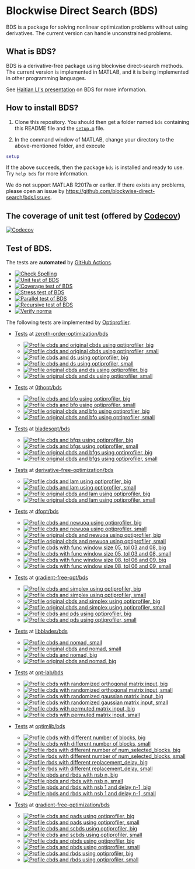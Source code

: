 # Blockwise Direct Search (BDS)

BDS is a package for solving nonlinear optimization problems without using derivatives. The current version can handle unconstrained problems. 

## What is BDS?

BDS is a derivative-free package using blockwise direct-search methods. The current version is implemented in MATLAB, and it is being implemented in other programming languages.

See [Haitian LI's presentation](https://lht97.github.io/documents/DFOS2024.pdf) on BDS for more information.

## How to install BDS?

1. Clone this repository. You should then get a folder named `bds` containing this README file and the
[`setup.m`](https://github.com/blockwise-direct-search/bds/blob/main/setup.m) file.

2. In the command window of MATLAB, change your directory to the above-mentioned folder, and execute

```matlab
setup
```

If the above succeeds, then the package `bds` is installed and ready to use. Try `help bds` for more information.

We do not support MATLAB R2017a or earlier. If there exists any problems, please open an issue by
https://github.com/blockwise-direct-search/bds/issues.

## The coverage of unit test (offered by [Codecov](https://about.codecov.io/))

[![Codecov](https://img.shields.io/codecov/c/github/blockwise-direct-search/bds?style=for-the-badge&logo=codecov)](https://app.codecov.io/github/blockwise-direct-search/bds)

## Test of BDS.
The tests are **automated** by [GitHub Actions](https://docs.github.com/en/actions).
- [![Check Spelling](https://github.com/blockwise-direct-search/bds/actions/workflows/spelling.yml/badge.svg)](https://github.com/blockwise-direct-search/bds/actions/workflows/spelling.yml)
- [![Unit test of BDS](https://github.com/blockwise-direct-search/bds/actions/workflows/unit_test.yml/badge.svg)](https://github.com/blockwise-direct-search/bds/actions/workflows/unit_test.yml)
- [![Coverage test of BDS](https://github.com/blockwise-direct-search/bds/actions/workflows/unit_test_coverage.yml/badge.svg)](https://github.com/blockwise-direct-search/bds/actions/workflows/unit_test_coverage.yml)
- [![Stress test of BDS](https://github.com/blockwise-direct-search/bds/actions/workflows/stress_test.yml/badge.svg)](https://github.com/blockwise-direct-search/bds/actions/workflows/stress_test.yml)
- [![Parallel test of BDS](https://github.com/blockwise-direct-search/bds/actions/workflows/parallel_test.yml/badge.svg)](https://github.com/blockwise-direct-search/bds/actions/workflows/parallel_test.yml)
- [![Recursive test of BDS](https://github.com/blockwise-direct-search/bds/actions/workflows/recursive_test.yml/badge.svg)](https://github.com/blockwise-direct-search/bds/actions/workflows/recursive_test.yml)
- [![Verify norma](https://github.com/zeroth-order-optimization/bds/actions/workflows/verify_norma.yml/badge.svg)](https://github.com/zeroth-order-optimization/bds/actions/workflows/verify_norma.yml)

The following tests are implemented by [Optiprofiler](https://github.com/optiprofiler/optiprofiler).
- [Tests](https://github.com/zeroth-order-optimization/bds/actions) at [zeroth-order-optimization/bds](https://github.com/zeroth-order-optimization/bds)

    - [![Profile cbds and original cbds using optiprofiler, big](https://github.com/zeroth-order-optimization/bds/actions/workflows/profile_cbds_orig_cbds_big.yml/badge.svg)](https://github.com/zeroth-order-optimization/bds/actions/workflows/profile_cbds_orig_cbds_big.yml)
    - [![Profile cbds and original cbds using optiprofiler, small](https://github.com/zeroth-order-optimization/bds/actions/workflows/profile_cbds_orig_cbds_small.yml/badge.svg)](https://github.com/zeroth-order-optimization/bds/actions/workflows/profile_cbds_orig_cbds_small.yml)
    - [![Profile cbds and ds using optiprofiler, big](https://github.com/zeroth-order-optimization/bds/actions/workflows/profile_cbds_ds_big.yml/badge.svg)](https://github.com/zeroth-order-optimization/bds/actions/workflows/profile_cbds_ds_big.yml)
    - [![Profile cbds and ds using optiprofiler, small](https://github.com/zeroth-order-optimization/bds/actions/workflows/profile_cbds_ds_small.yml/badge.svg)](https://github.com/zeroth-order-optimization/bds/actions/workflows/profile_cbds_ds_small.yml)
    - [![Profile original cbds and ds using optiprofiler, big](https://github.com/zeroth-order-optimization/bds/actions/workflows/profile_orig_cbds_ds_big.yml/badge.svg)](https://github.com/zeroth-order-optimization/bds/actions/workflows/profile_orig_cbds_ds_big.yml)
    - [![Profile original cbds and ds using optiprofiler, small](https://github.com/zeroth-order-optimization/bds/actions/workflows/profile_cbds_ds_small.yml/badge.svg)](https://github.com/zeroth-order-optimization/bds/actions/workflows/profile_cbds_ds_small.yml)

- [Tests](https://github.com/0thopt/bds/actions) at [0thopt/bds](https://github.com/0thopt/bds)

    - [![Profile cbds and bfo using optiprofiler, big](https://github.com/0thopt/bds/actions/workflows/profile_cbds_bfo_big.yml/badge.svg)](https://github.com/0thopt/bds/actions/workflows/profile_cbds_bfo_big.yml)
    - [![Profile cbds and bfo using optiprofiler, small](https://github.com/0thopt/bds/actions/workflows/profile_cbds_bfo_small.yml/badge.svg)](https://github.com/0thopt/bds/actions/workflows/profile_cbds_bfo_small.yml)
    - [![Profile original cbds and bfo using optiprofiler, big](https://github.com/0thopt/bds/actions/workflows/profile_orig_cbds_bfo_big.yml/badge.svg)](https://github.com/0thopt/bds/actions/workflows/profile_orig_cbds_bfo_big.yml)   
    - [![Profile original cbds and bfo using optiprofiler, small](https://github.com/0thopt/bds/actions/workflows/profile_orig_cbds_bfo_small.yml/badge.svg)](https://github.com/0thopt/bds/actions/workflows/profile_orig_cbds_bfo_small.yml) 

- [Tests](https://github.com/bladesopt/bds/actions) at [bladesopt/bds](https://github.com/bladesopt/bds)

    - [![Profile cbds and bfgs using optiprofiler, big](https://github.com/bladesopt/bds/actions/workflows/profile_cbds_bfgs_big.yml/badge.svg)](https://github.com/bladesopt/bds/actions/workflows/profile_cbds_bfgs_big.yml)
    - [![Profile cbds and bfgs using optiprofiler, small](https://github.com/bladesopt/bds/actions/workflows/profile_cbds_bfgs_small.yml/badge.svg)](https://github.com/bladesopt/bds/actions/workflows/profile_cbds_bfgs_small.yml)
    - [![Profile original cbds and bfgs using optiprofiler, big](https://github.com/bladesopt/bds/actions/workflows/profile_orig_cbds_bfgs_big.yml/badge.svg)](https://github.com/bladesopt/bds/actions/workflows/profile_orig_cbds_bfgs_big.yml)
    - [![Profile original cbds and bfgs using optiprofiler, small](https://github.com/bladesopt/bds/actions/workflows/profile_orig_cbds_bfgs_small.yml/badge.svg)](https://github.com/bladesopt/bds/actions/workflows/profile_orig_cbds_bfgs_small.yml)

- [Tests](https://github.com/derivative-free-optimization/bds/actions) at [derivative-free-optimization/bds](https://github.com/derivative-free-optimization/bds)

    - [![Profile cbds and lam using optiprofiler, big](https://github.com/derivative-free-optimization/bds/actions/workflows/profile_cbds_lam_big.yml/badge.svg)](https://github.com/derivative-free-optimization/bds/actions/workflows/profile_cbds_lam_big.yml)
    - [![Profile cbds and lam using optiprofiler, small](https://github.com/derivative-free-optimization/bds/actions/workflows/profile_cbds_lam_small.yml/badge.svg)](https://github.com/derivative-free-optimization/bds/actions/workflows/profile_cbds_lam_small.yml)
    - [![Profile original cbds and lam using optiprofiler, big](https://github.com/derivative-free-optimization/bds/actions/workflows/profile_orig_cbds_lam_big.yml/badge.svg)](https://github.com/derivative-free-optimization/bds/actions/workflows/profile_orig_cbds_lam_big.yml)
    - [![Profile original cbds and lam using optiprofiler, small](https://github.com/derivative-free-optimization/bds/actions/workflows/profile_orig_cbds_lam_small.yml/badge.svg)](https://github.com/derivative-free-optimization/bds/actions/workflows/profile_orig_cbds_lam_small.yml)
  
- [Tests](https://github.com/dfopt/bds/actions) at [dfopt/bds](https://github.com/dfopt/bds)

    - [![Profile cbds and newuoa using optiprofiler, big](https://github.com/dfopt/bds/actions/workflows/profile_cbds_newuoa_big.yml/badge.svg)](https://github.com/dfopt/bds/actions/workflows/profile_cbds_newuoa_big.yml)
    - [![Profile cbds and newuoa using optiprofiler, small](https://github.com/dfopt/bds/actions/workflows/profile_cbds_newuoa_small.yml/badge.svg)](https://github.com/dfopt/bds/actions/workflows/profile_cbds_newuoa_small.yml)
    - [![Profile original cbds and newuoa using optiprofiler, big](https://github.com/dfopt/bds/actions/workflows/profile_orig_cbds_newuoa_big.yml/badge.svg)](https://github.com/dfopt/bds/actions/workflows/profile_orig_cbds_newuoa_big.yml)
    - [![Profile original cbds and newuoa using optiprofiler, small](https://github.com/dfopt/bds/actions/workflows/profile_orig_cbds_newuoa_small.yml/badge.svg)](https://github.com/dfopt/bds/actions/workflows/profile_orig_cbds_newuoa_small.yml)
    - [![Profile cbds with func window size 05, tol 03 and 08, big](https://github.com/zeroth-order-optimization/bds/actions/workflows/profile_cbds_func_window_size_05_tol_03_08_big.yml/badge.svg)](https://github.com/zeroth-order-optimization/bds/actions/workflows/profile_cbds_func_window_size_05_tol_03_08_big.yml)
    - [![Profile cbds with func window size 05, tol 03 and 08, small](https://github.com/zeroth-order-optimization/bds/actions/workflows/profile_cbds_func_window_size_05_tol_03_08_small.yml/badge.svg)](https://github.com/zeroth-order-optimization/bds/actions/workflows/profile_cbds_func_window_size_05_tol_03_08_small.yml)
    - [![Profile cbds with func window size 08, tol 06 and 09, big](https://github.com/zeroth-order-optimization/bds/actions/workflows/profile_cbds_func_window_size_08_tol_06_09_big.yml/badge.svg)](https://github.com/zeroth-order-optimization/bds/actions/workflows/profile_cbds_func_window_size_08_tol_06_09_big.yml)
    - [![Profile cbds with func window size 08, tol 06 and 09, small](https://github.com/zeroth-order-optimization/bds/actions/workflows/profile_cbds_func_window_size_08_tol_06_09_small.yml/badge.svg)](https://github.com/zeroth-order-optimization/bds/actions/workflows/profile_cbds_func_window_size_08_tol_06_09_small.yml)

- [Tests](https://github.com/gradient-free-opt/bds/actions) at [gradient-free-opt/bds](https://github.com/gradient-free-opt/bds)

    - [![Profile cbds and simplex using optiprofiler, big](https://github.com/gradient-free-opt/bds/actions/workflows/profile_cbds_simplex_big.yml/badge.svg)](https://github.com/gradient-free-opt/bds/actions/workflows/profile_cbds_simplex_big.yml)
    - [![Profile cbds and simplex using optiprofiler, small](https://github.com/gradient-free-opt/bds/actions/workflows/profile_cbds_simplex_small.yml/badge.svg)](https://github.com/gradient-free-opt/bds/actions/workflows/profile_cbds_simplex_small.yml)
    - [![Profile original cbds and simplex using optiprofiler, big](https://github.com/gradient-free-opt/bds/actions/workflows/profile_orig_cbds_simplex_big.yml/badge.svg)](https://github.com/gradient-free-opt/bds/actions/workflows/profile_orig_cbds_simplex_big.yml)
    - [![Profile original cbds and simplex using optiprofiler, small](https://github.com/gradient-free-opt/bds/actions/workflows/profile_orig_cbds_simplex_small.yml/badge.svg)](https://github.com/gradient-free-opt/bds/actions/workflows/profile_orig_cbds_simplex_small.yml)
    - [![Profile cbds and pds using optiprofiler, big](https://github.com/gradient-free-opt/bds/actions/workflows/profile_cbds_pds_big.yml/badge.svg)](https://github.com/gradient-free-opt/bds/actions/workflows/profile_cbds_pds_big.yml)
    - [![Profile cbds and pds using optiprofiler, small](https://github.com/gradient-free-opt/bds/actions/workflows/profile_cbds_pds_small.yml/badge.svg)](https://github.com/gradient-free-opt/bds/actions/workflows/profile_cbds_pds_small.yml)

- [Tests](https://github.com/libblades/bds/actions) at [libblades/bds](https://github.com/libblades/bds)

    - [![Profile cbds and nomad, small](https://github.com/libblades/bds/actions/workflows/profile_cbds_nomad_small.yml/badge.svg)](https://github.com/libblades/bds/actions/workflows/profile_cbds_nomad_small.yml)
    - [![Profile original cbds and nomad, small](https://github.com/libblades/bds/actions/workflows/profile_orig_cbds_nomad_small.yml/badge.svg)](https://github.com/libblades/bds/actions/workflows/profile_orig_cbds_nomad_small.yml)
    - [![Profile cbds and nomad, big](https://github.com/libblades/bds/actions/workflows/profile_cbds_nomad_big.yml/badge.svg)](https://github.com/libblades/bds/actions/workflows/profile_cbds_nomad_big.yml)
    - [![Profile original cbds and nomad, big](https://github.com/libblades/bds/actions/workflows/profile_orig_cbds_nomad_big.yml/badge.svg)](https://github.com/libblades/bds/actions/workflows/profile_orig_cbds_nomad_big.yml)      

- [Tests](https://github.com/opt-lab/bds/actions) at [opt-lab/bds](https://github.com/opt-lab/bds)

    - [![Profile cbds with randomized orthogonal matrix input, big](https://github.com/opt-lab/bds/actions/workflows/profile_cbds_randomized_orthogonal_big.yml/badge.svg)](https://github.com/opt-lab/bds/actions/workflows/profile_cbds_randomized_orthogonal_big.yml)
    - [![Profile cbds with randomized orthogonal matrix input, small](https://github.com/opt-lab/bds/actions/workflows/profile_cbds_randomized_orthogonal_small.yml/badge.svg)](https://github.com/opt-lab/bds/actions/workflows/profile_cbds_randomized_orthogonal_small.yml)
    - [![Profile cbds with randomized gaussian matrix input, big](https://github.com/opt-lab/bds/actions/workflows/profile_cbds_randomized_gaussian_big.yml/badge.svg)](https://github.com/opt-lab/bds/actions/workflows/profile_cbds_randomized_gaussian_big.yml)
    - [![Profile cbds with randomized gaussian matrix input, small](https://github.com/opt-lab/bds/actions/workflows/profile_cbds_randomized_gaussian_small.yml/badge.svg)](https://github.com/opt-lab/bds/actions/workflows/profile_cbds_randomized_gaussian_small.yml)
    - [![Profile cbds with permuted matrix input, big](https://github.com/opt-lab/bds/actions/workflows/profile_cbds_permuted_big.yml/badge.svg)](https://github.com/opt-lab/bds/actions/workflows/profile_cbds_permuted_big.yml)
    - [![Profile cbds with permuted matrix input, small](https://github.com/opt-lab/bds/actions/workflows/profile_cbds_permuted_small.yml/badge.svg)](https://github.com/opt-lab/bds/actions/workflows/profile_cbds_permuted_small.yml) 


- [Tests](https://github.com/optimlib/bds/actions) at [optimlib/bds](https://github.com/optimlib/bds)
 
    - [![Profile cbds with different number of blocks, big](https://github.com/optimlib/bds/actions/workflows/profile_cbds_block_number_big.yml/badge.svg)](https://github.com/optimlib/bds/actions/workflows/profile_cbds_block_number_big.yml)
    - [![Profile cbds with different number of blocks, small](https://github.com/optimlib/bds/actions/workflows/profile_cbds_block_number_small.yml/badge.svg)](https://github.com/optimlib/bds/actions/workflows/profile_cbds_block_number_small.yml)
    - [![Profile rbds with different number of num_selected_blocks, big](https://github.com/optimlib/bds/actions/workflows/profile_rbds_num_selected_blocks_big.yml/badge.svg)](https://github.com/optimlib/bds/actions/workflows/profile_rbds_num_selected_blocks_big.yml)
    - [![Profile rbds with different number of num_selected_blocks, small](https://github.com/optimlib/bds/actions/workflows/profile_rbds_num_selected_blocks_small.yml/badge.svg)](https://github.com/optimlib/bds/actions/workflows/profile_rbds_num_selected_blocks_small.yml)
    - [![Profile rbds with different replacement_delay, big](https://github.com/optimlib/bds/actions/workflows/profile_rbds_replacement_delay_big.yml/badge.svg)](https://github.com/optimlib/bds/actions/workflows/profile_rbds_replacement_delay_big.yml)
    - [![Profile rbds with different replacement_delay, small](https://github.com/optimlib/bds/actions/workflows/profile_rbds_replacement_delay_small.yml/badge.svg)](https://github.com/optimlib/bds/actions/workflows/profile_rbds_replacement_delay_small.yml)
    - [![Profile pbds and rbds with nsb n, big](https://github.com/optimlib/bds/actions/workflows/profile_pbds_rbds_nsb_n_big.yml/badge.svg)](https://github.com/optimlib/bds/actions/workflows/profile_pbds_rbds_nsb_n_big.yml) 
    - [![Profile pbds and rbds with nsb n, small](https://github.com/optimlib/bds/actions/workflows/profile_pbds_rbds_nsb_n_small.yml/badge.svg)](https://github.com/optimlib/bds/actions/workflows/profile_pbds_rbds_nsb_n_small.yml) 
    - [![Profile pbds and rbds with nsb 1 and delay n-1, big](https://github.com/optimlib/bds/actions/workflows/profile_pbds_rbds_nsb_1_delay_n-1_big.yml/badge.svg)](https://github.com/optimlib/bds/actions/workflows/profile_pbds_rbds_nsb_1_delay_n-1_big.yml)
    - [![Profile pbds and rbds with nsb 1 and delay n-1, small](https://github.com/optimlib/bds/actions/workflows/profile_pbds_rbds_nsb_1_delay_n-1_small.yml/badge.svg)](https://github.com/optimlib/bds/actions/workflows/profile_pbds_rbds_nsb_1_delay_n-1_small.yml)  
   

- [Tests](https://github.com/gradient-free-optimization/bds/actions) at [gradient-free-optimization/bds](https://github.com/gradient-free-optimization/bds)

    - [![Profile cbds and pads using optiprofiler, big](https://github.com/gradient-free-optimization/bds/actions/workflows/profile_cbds_pads_big.yml/badge.svg)](https://github.com/gradient-free-optimization/bds/actions/workflows/profile_cbds_pads_big.yml)
    - [![Profile cbds and pads using optiprofiler, small](https://github.com/gradient-free-optimization/bds/actions/workflows/profile_cbds_pads_small.yml/badge.svg)](https://github.com/gradient-free-optimization/bds/actions/workflows/profile_cbds_pads_small.yml) 
    - [![Profile cbds and scbds using optiprofiler, big](https://github.com/gradient-free-optimization/bds/actions/workflows/profile_cbds_scbds_big.yml/badge.svg)](https://github.com/gradient-free-optimization/bds/actions/workflows/profile_cbds_scbds_big.yml)
    - [![Profile cbds and scbds using optiprofiler, small](https://github.com/gradient-free-optimization/bds/actions/workflows/profile_cbds_scbds_small.yml/badge.svg)](https://github.com/gradient-free-optimization/bds/actions/workflows/profile_cbds_scbds_small.yml) 
    - [![Profile cbds and pbds using optiprofiler, big](https://github.com/gradient-free-optimization/bds/actions/workflows/profile_cbds_pbds_big.yml/badge.svg)](https://github.com/gradient-free-optimization/bds/actions/workflows/profile_cbds_pbds_big.yml)
    - [![Profile cbds and pbds using optiprofiler, small](https://github.com/gradient-free-optimization/bds/actions/workflows/profile_cbds_pbds_small.yml/badge.svg)](https://github.com/gradient-free-optimization/bds/actions/workflows/profile_cbds_pbds_small.yml)  
    - [![Profile cbds and rbds using optiprofiler, big](https://github.com/gradient-free-optimization/bds/actions/workflows/profile_cbds_rbds_big.yml/badge.svg)](https://github.com/gradient-free-optimization/bds/actions/workflows/profile_cbds_rbds_big.yml)
    - [![Profile cbds and rbds using optiprofiler, small](https://github.com/gradient-free-optimization/bds/actions/workflows/profile_cbds_rbds_small.yml/badge.svg)](https://github.com/gradient-free-optimization/bds/actions/workflows/profile_cbds_rbds_small.yml)   